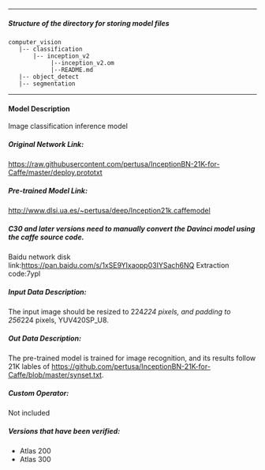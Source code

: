 *******************************************************************************
##### Structure of the directory for storing model files
```
computer_vision
   |-- classification
       |-- inception_v2
            |--inception_v2.om
            |--README.md
   |-- object_detect
   |-- segmentation
```
*******************************************************************************

#### Model Description

Image classification inference model

##### Original Network Link:

https://raw.githubusercontent.com/pertusa/InceptionBN-21K-for-Caffe/master/deploy.prototxt

##### Pre-trained Model Link:

http://www.dlsi.ua.es/~pertusa/deep/Inception21k.caffemodel

##### C30 and later versions need to manually convert the Davinci model using the caffe source code.
Baidu network disk link:https://pan.baidu.com/s/1xSE9YIxaopp03IYSach6NQ Extraction code:7ypl

##### Input Data Description:

The input image should be resized to 224*224 pixels, and padding to 256*224 pixels, YUV420SP_U8.

##### Out Data Description:

The pre-trained model is trained for image recognition, and its results follow 21K lables of https://github.com/pertusa/InceptionBN-21K-for-Caffe/blob/master/synset.txt.

##### Custom Operator:

Not included

##### Versions that have been verified: 

- Atlas 200
- Atlas 300
